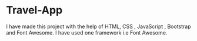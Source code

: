 # Travel-App
I have made this project with the help of HTML, CSS , JavaScript , Bootstrap and Font Awesome.
I have used one framework i.e Font Awesome. 
